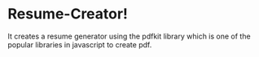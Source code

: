 # Resume-Creator!
It creates a resume generator using the pdfkit library which is one of the popular libraries in javascript to create pdf.
